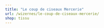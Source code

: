 ```yaml
---
title: "Le coup de ciseaux Mercerie"
url: /wizernes/le-coup-de-ciseaux-mercerie/
shop: tissu
---
```

